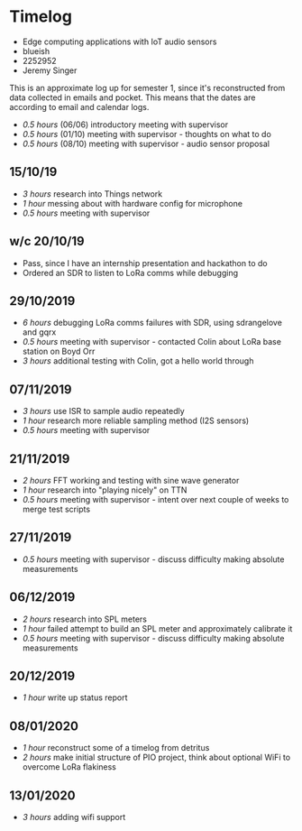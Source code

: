 # Timelog

* Edge computing applications with IoT audio sensors
* blueish
* 2252952
* Jeremy Singer

This is an approximate log up for semester 1, since it's reconstructed from data collected
in emails and pocket. This means that the dates are according to email and calendar logs.

* *0.5 hours* (06/06) introductory meeting with supervisor
* *0.5 hours* (01/10) meeting with supervisor - thoughts on what to do
* *0.5 hours* (08/10) meeting with supervisor - audio sensor proposal

## 15/10/19

* *3 hours* research into Things network
* *1 hour* messing about with hardware config for microphone
* *0.5 hours* meeting with supervisor

## w/c 20/10/19

* Pass, since I have an internship presentation and hackathon to do
* Ordered an SDR to listen to LoRa comms while debugging

## 29/10/2019

* *6 hours* debugging LoRa comms failures with SDR, using sdrangelove and gqrx
* *0.5 hours* meeting with supervisor - contacted Colin about LoRa base station on Boyd Orr
* *3 hours* additional testing with Colin, got a hello world through

## 07/11/2019

* *3 hours* use ISR to sample audio repeatedly
* *1 hour* research more reliable sampling method (I2S sensors)
* *0.5 hours* meeting with supervisor

## 21/11/2019

* *2 hours* FFT working and testing with sine wave generator
* *1 hour* research into "playing nicely" on TTN
* *0.5 hours* meeting with supervisor - intent over next couple of weeks to merge test scripts

## 27/11/2019

* *0.5 hours* meeting with supervisor - discuss difficulty making absolute measurements

## 06/12/2019

* *2 hours* research into SPL meters
* *1 hour* failed attempt to build an SPL meter and approximately calibrate it
* *0.5 hours* meeting with supervisor - discuss difficulty making absolute measurements

## 20/12/2019

* *1 hour* write up status report

## 08/01/2020

* *1 hour* reconstruct some of a timelog from detritus
* *2 hours* make initial structure of PIO project, think about optional WiFi to overcome LoRa flakiness

## 13/01/2020

* *3 hours* adding wifi support